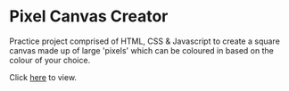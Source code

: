 <h1>Pixel Canvas Creator</h1>

Practice project comprised of HTML, CSS & Javascript to create a square canvas made up of large 'pixels' which can be coloured in based on the colour of your choice.

Click <a href='https://michaelmcmillen.github.io/pixel_canvas_creator/'>here</a> to view.